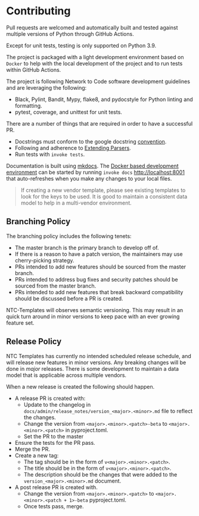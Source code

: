 # Contributing

Pull requests are welcomed and automatically built and tested against multiple versions of Python through GitHub Actions. 

Except for unit tests, testing is only supported on Python 3.9.

The project is packaged with a light development environment based on `Docker` to help with the local development of the project and to run tests within  GitHub Actions.

The project is following Network to Code software development guidelines and are leveraging the following:

- Black, Pylint, Bandit, Mypy, flake8, and pydocstyle for Python linting and formatting.
- pytest, coverage, and unittest for unit tests.

There are a number of things that are required in order to have a successful PR.

- Docstrings must conform to the google docstring [convention](https://google.github.io/styleguide/pyguide.html#381-docstrings).
- Following and adherence to [Extending Parsers](dev_parser.md).
- Run tests with `invoke tests`.

Documentation is built using [mkdocs](https://www.mkdocs.org/). The [Docker based development environment](dev_environment.md#docker-development-environment) can be started by running `invoke docs` [http://localhost:8001](http://localhost:8001) that auto-refreshes when you make any changes to your local files.

> If creating a new vendor template, please see existing templates to look for the keys to be used. It is good to maintain a consistent data model to help in a multi-vendor environment.
## Branching Policy

The branching policy includes the following tenets:

- The master branch is the primary branch to develop off of.
- If there is a reason to have a patch version, the maintainers may use cherry-picking strategy.
- PRs intended to add new features should be sourced from the master branch.
- PRs intended to address bug fixes and security patches should be sourced from the master branch.
- PRs intended to add new features that break backward compatibility should be discussed before a PR is created.

NTC-Templates will observes semantic versioning. This may result in an quick turn around in minor versions to keep pace with an ever growing feature set.

## Release Policy

NTC Templates has currently no intended scheduled release schedule, and will release new features in minor versions. Any breaking changes will be done in _major_ releases. There is some development to maintain a data model that is applicable across multiple vendors.

When a new release is created the following should happen.

- A release PR is created with:
    - Update to the changelog in `docs/admin/release_notes/version_<major>.<minor>.md` file to reflect the changes.
    - Change the version from `<major>.<minor>.<patch>-beta` to `<major>.<minor>.<patch>` in pyproject.toml.
    - Set the PR to the master
- Ensure the tests for the PR pass.
- Merge the PR.
- Create a new tag:
    - The tag should be in the form of `v<major>.<minor>.<patch>`.
    - The title should be in the form of `v<major>.<minor>.<patch>`.
    - The description should be the changes that were added to the `version_<major>.<minor>.md` document.
- A post release PR is created with.
    - Change the version from `<major>.<minor>.<patch>` to `<major>.<minor>.<patch + 1>-beta` pyproject.toml.
    - Once tests pass, merge.